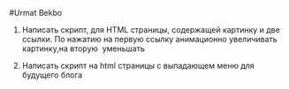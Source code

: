 #Urmat Bekbo

1. Написать скрипт, для HTML страницы, содержащей картинку и две ссылки. 
	По нажатию на первую ссылку анимационно увеличивать картинку,на вторую ­ уменьшать
	
2. Написать скрипт на html  страницы с выпадающем меню для будущего блога